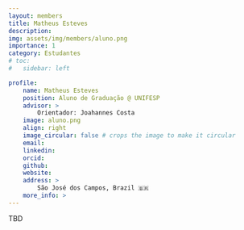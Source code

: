 ```yaml
---
layout: members
title: Matheus Esteves
description: 
img: assets/img/members/aluno.png
importance: 1
category: Estudantes
# toc:
#   sidebar: left

profile:
    name: Matheus Esteves
    position: Aluno de Graduação @ UNIFESP
    advisor: >
        Orientador: Joahannes Costa
    image: aluno.png
    align: right
    image_circular: false # crops the image to make it circular
    email: 
    linkedin: 
    orcid: 
    github: 
    website:
    address: >
        São José dos Campos, Brazil 🇧🇷
    more_info: >
---
```


TBD